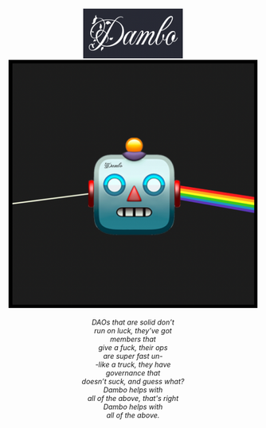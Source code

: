 ######
<center><img src="dambo_landing.png" width="200" height="100"/></center>
<center><img src="dambo_final.jpg" width="500"></center><br>
<center><i>
DAOs that are solid don’t <br>
run on luck, they’ve got <br>
members that<br>
give a fuck, their ops<br>
are super fast un-<br>
-like a truck, they have<br>
governance that <br>
doesn’t suck, and guess what? <br>
Dambo helps with <br>
all of the above, that's right<br>
Dambo helps with <br>
all of the above.
</center></i>
